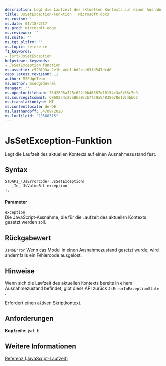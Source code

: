 ```yaml
---
description: Legt die Laufzeit des aktuellen Kontexts auf einen Ausnahmezustand fest.
title: JsSetException-Funktion | Microsoft docs
ms.custom: ''
ms.date: 01/18/2017
ms.prod: microsoft-edge
ms.reviewer: ''
ms.suite: ''
ms.tgt_pltfrm: ''
ms.topic: reference
f1_keywords:
- jsrt/JsSetException
helpviewer_keywords:
- JsSetException function
ms.assetid: c528793a-2e1b-4ee1-bd2e-e63fd547dc40
caps.latest.revision: 12
author: MSEdgeTeam
ms.author: msedgedevrel
manager: ''
ms.openlocfilehash: 75d2895a725c622a0b46887d10154c3a0c56c7e9
ms.sourcegitcommit: 6860234c25a8be863b7f29a54838e78e120dbb62
ms.translationtype: MT
ms.contentlocale: de-DE
ms.lasthandoff: 04/09/2020
ms.locfileid: "10568315"
---
```

# JsSetException-Funktion
Legt die Laufzeit des aktuellen Kontexts auf einen Ausnahmezustand fest.  
  
## Syntax  
  
```cpp  
STDAPI_(JsErrorCode) JsSetException(  
   _In_ JsValueRef exception  
);  
```  
  
#### Parameter  
 `exception`  
 Die JavaScript-Ausnahme, die für die Laufzeit des aktuellen Kontexts gesetzt werden soll.  
  
## Rückgabewert  
 `JsNoError` Wenn das Modul in einen Ausnahmezustand gesetzt wurde, wird andernfalls ein Fehlercode ausgelöst.  
  
## Hinweise  
 Wenn sich die Laufzeit des aktuellen Kontexts bereits in einem Ausnahmezustand befindet, gibt diese API zurück `JsErrorInExceptionState` .  
  
 Erfordert einen aktiven Skriptkontext.  
  
## Anforderungen  
 **Kopfzeile:** jsrt. h  
  
## Weitere Informationen  
 [Referenz (JavaScript-Laufzeit)](../chakra-hosting/reference-javascript-runtime.md)